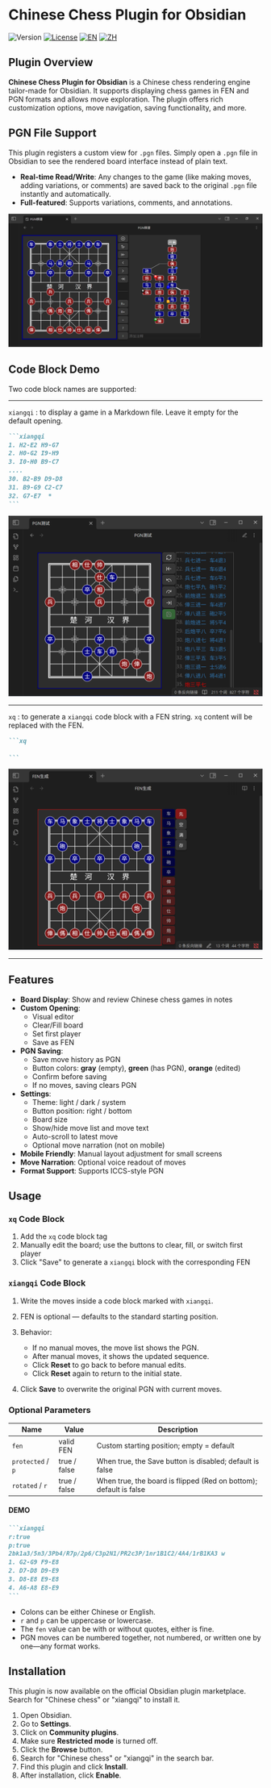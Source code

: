 # Chinese Chess Plugin for Obsidian

![Version](https://img.shields.io/github/v/release/west-shell/obsidian-xiangqi)
[![License](https://img.shields.io/github/license/west-shell/obsidian-xiangqi)](./LICENSE)
[![EN](https://img.shields.io/badge/Lang-En-yellow)](./READMEen.md)
[![ZH](https://img.shields.io/badge/语言-中文-red)](./README.md)

## Plugin Overview

**Chinese Chess Plugin for Obsidian** is a Chinese chess rendering engine tailor-made for Obsidian. It supports displaying chess games in FEN and PGN formats and allows move exploration. The plugin offers rich customization options, move navigation, saving functionality, and more.

## PGN File Support

This plugin registers a custom view for `.pgn` files. Simply open a `.pgn` file in Obsidian to see the rendered board interface instead of plain text.

- **Real-time Read/Write**: Any changes to the game (like making moves, adding variations, or comments) are saved back to the original `.pgn` file instantly and automatically.
- **Full-featured**: Supports variations, comments, and annotations.

![PGN File](./IMAGE/PGN文件.png)

## Code Block Demo
Two code block names are supported:

---

`xiangqi` : to display a game in a Markdown file. Leave it empty for the default opening.

````markdown
```xiangqi
1. H2-E2 H9-G7
2. H0-G2 I9-H9
3. I0-H0 B9-C7
....
30. B2-B9 D9-D8
31. B9-G9 C2-C7
32. G7-E7  *
```
````

![PGN Display](./IMAGE/PGN测试.png)

---

`xq` : to generate a `xiangqi` code block with a FEN string.
`xq` content will be replaced with the FEN.

````markdown
```xq

```
````

![FEN Generator](./IMAGE/FEN生成.png)

---

## Features

- **Board Display**: Show and review Chinese chess games in notes
- **Custom Opening**:
    - Visual editor
    - Clear/Fill board
    - Set first player
    - Save as FEN
- **PGN Saving**:
    - Save move history as PGN
    - Button colors: **gray** (empty), **green** (has PGN), **orange** (edited)
    - Confirm before saving
    - If no moves, saving clears PGN
- **Settings**:
    - Theme: light / dark / system
    - Button position: right / bottom
    - Board size
    - Show/hide move list and move text
    - Auto-scroll to latest move
    - Optional move narration (not on mobile)
- **Mobile Friendly**: Manual layout adjustment for small screens
- **Move Narration**: Optional voice readout of moves
- **Format Support**: Supports ICCS-style PGN

## Usage

### `xq` Code Block

1. Add the `xq` code block tag
2. Manually edit the board; use the buttons to clear, fill, or switch first player
3. Click "Save" to generate a `xiangqi` block with the corresponding FEN

### `xiangqi` Code Block

1. Write the moves inside a code block marked with `xiangqi`.
2. FEN is optional — defaults to the standard starting position.
3. Behavior:

    - If no manual moves, the move list shows the PGN.
    - After manual moves, it shows the updated sequence.
    - Click **Reset** to go back to before manual edits.
    - Click **Reset** again to return to the initial state.

4. Click **Save** to overwrite the original PGN with current moves.

### Optional Parameters

| Name              | Value        | Description                                                       |
| ----------------- | ------------ | ----------------------------------------------------------------- |
| `fen`             | valid FEN    | Custom starting position; empty = default                         |
| `protected` / `p` | true / false | When true, the Save button is disabled; default is false          |
| `rotated` / `r`   | true / false | When true, the board is flipped (Red on bottom); default is false |

#### DEMO

````markdown
```xiangqi
r:true
p:true
2bk1a3/5n3/3Pb4/R7p/2p6/C3p2N1/PR2c3P/1nr1B1C2/4A4/1rB1KA3 w
1. G2-G9 F9-E8
2. D7-D8 D9-E9
3. D8-E8 E9-E8
4. A6-A8 E8-E9
```
````

- Colons can be either Chinese or English.
- `r` and `p` can be uppercase or lowercase.
- The `fen` value can be with or without quotes, either is fine.
- PGN moves can be numbered together, not numbered, or written one by one—any format works.

## Installation

This plugin is now available on the official Obsidian plugin marketplace. Search for "Chinese chess" or "xiangqi" to install it.

1. Open Obsidian.
2. Go to **Settings**.
3. Click on **Community plugins**.
4. Make sure **Restricted mode** is turned off.
5. Click the **Browse** button.
6. Search for "Chinese chess" or "xiangqi" in the search bar.
7. Find this plugin and click **Install**.
8. After installation, click **Enable**.
